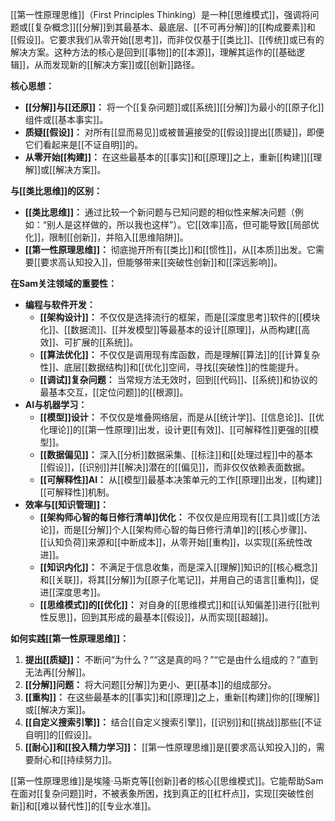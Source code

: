 [[第一性原理思维]]（First Principles Thinking）是一种[[思维模式]]，强调将问题或[[复杂概念]][[分解]]到其最基本、最底层、[[不可再分解]]的[[构成要素]]和[[假设]]。它要求我们从零开始[[思考]]，而非仅仅基于[[类比]]、[[传统]]或已有的解决方案。这种方法的核心是回到[[事物]]的[[本源]]，理解其运作的[[基础逻辑]]，从而发现新的[[解决方案]]或[[创新]]路径。

**核心思想：**

*   **[[分解]]与[[还原]]：** 将一个[[复杂问题]]或[[系统]][[分解]]为最小的[[原子化]]组件或[[基本事实]]。
*   **质疑[[假设]]：** 对所有[[显而易见]]或被普遍接受的[[假设]]提出[[质疑]]，即便它们看起来是[[不证自明]]的。
*   **从零开始[[构建]]：** 在这些最基本的[[事实]]和[[原理]]之上，重新[[构建]][[理解]]或[[解决方案]]。

**与[[类比思维]]的区别：**

*   **[[类比思维]]：** 通过比较一个新问题与已知问题的相似性来解决问题（例如：“别人是这样做的，所以我也这样”）。它[[效率]]高，但可能导致[[局部优化]]，限制[[创新]]，并陷入[[思维陷阱]]。
*   **[[第一性原理思维]]：** 彻底抛开所有[[类比]]和[[惯性]]，从[[本质]]出发。它需要[[要求高认知投入]]，但能够带来[[突破性创新]]和[[深远影响]]。

**在Sam关注领域的重要性：**

*   **编程与软件开发：**
    *   **[[架构设计]]：** 不仅仅是选择流行的框架，而是[[深度思考]]软件的[[模块化]]、[[数据流]]、[[并发模型]]等最基本的设计[[原理]]，从而构建[[高效]]、可扩展的[[系统]]。
    *   **[[算法优化]]：** 不仅仅是调用现有库函数，而是理解[[算法]]的[[计算复杂性]]、底层[[数据结构]]和[[优化]]空间，寻找[[突破性]]的性能提升。
    *   **[[调试]]复杂问题：** 当常规方法无效时，回到[[代码]]、[[系统]]和协议的最基本交互，[[定位问题]]的[[根源]]。
*   **AI与机器学习：**
    *   **[[模型]]设计：** 不仅仅是堆叠网络层，而是从[[统计学]]、[[信息论]]、[[优化理论]]的[[第一性原理]]出发，设计更[[有效]]、[[可解释性]]更强的[[模型]]。
    *   **[[数据偏见]]：** 深入[[分析]]数据采集、[[标注]]和[[处理过程]]中的基本[[假设]]，[[识别]]并[[解决]]潜在的[[偏见]]，而非仅仅依赖表面数据。
    *   **[[可解释性]]AI：** 从[[模型]]最基本决策单元的工作[[原理]]出发，[[构建]][[可解释性]]机制。
*   **效率与[[知识管理]]：**
    *   **[[架构师心智的每日修行清单]]优化：** 不仅仅是应用现有[[工具]]或[[方法论]]，而是[[分解]]个人[[架构师心智的每日修行清单]]的[[核心步骤]]、[[认知负荷]]来源和[[中断成本]]，从零开始[[重构]]，以实现[[系统性改进]]。
    *   **[[知识内化]]：** 不满足于信息收集，而是深入[[理解]]知识的[[核心概念]]和[[关联]]，将其[[分解]]为[[原子化笔记]]，并用自己的语言[[重构]]，促进[[深度思考]]。
    *   **[[思维模式]]的[[优化]]：** 对自身的[[思维模式]]和[[认知偏差]]进行[[批判性反思]]，回到其形成的最基本[[假设]]，从而实现[[超越]]。

**如何实践[[第一性原理思维]]：**

1.  **提出[[质疑]]：** 不断问“为什么？”“这是真的吗？”“它是由什么组成的？”直到无法再[[分解]]。
2.  **[[分解]]问题：** 将大问题[[分解]]为更小、更[[基本]]的组成部分。
3.  **[[重构]]：** 在这些最基本的[[事实]]和[[原理]]之上，重新[[构建]]你的[[理解]]或[[解决方案]]。
4.  **[[自定义搜索引擎]]：** 结合[[自定义搜索引擎]]，[[识别]]和[[挑战]]那些[[不证自明]]的[[假设]]。
5.  **[[耐心]]和[[投入精力学习]]：** [[第一性原理思维]]是[[要求高认知投入]]的，需要耐心和[[持续努力]]。

[[第一性原理思维]]是埃隆·马斯克等[[创新]]者的核心[[思维模式]]。它能帮助Sam在面对[[复杂问题]]时，不被表象所困，找到真正的[[杠杆点]]，实现[[突破性创新]]和[[难以替代性]]的[[专业水准]]。